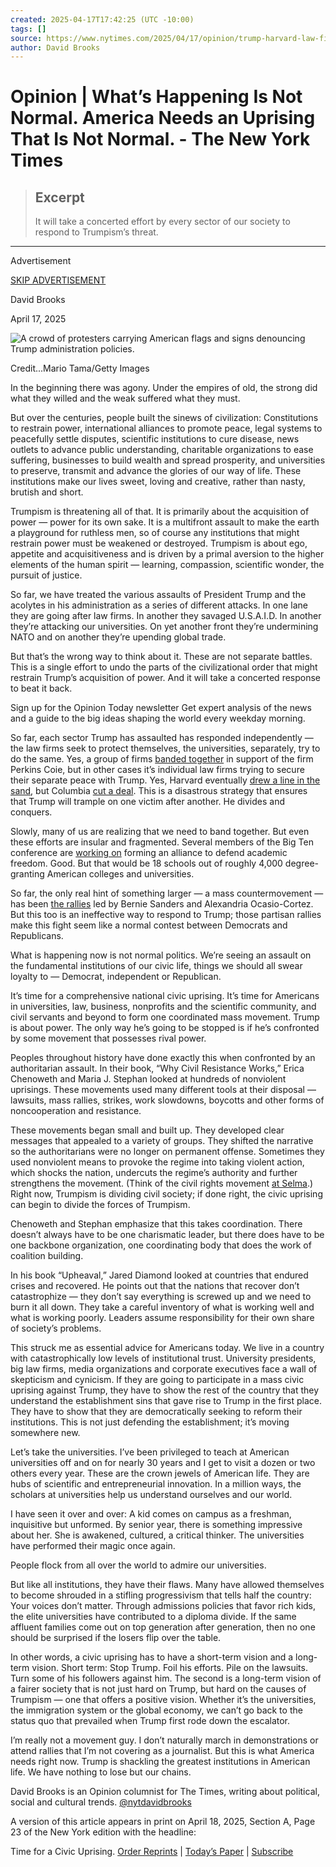 ```yaml
---
created: 2025-04-17T17:42:25 (UTC -10:00)
tags: []
source: https://www.nytimes.com/2025/04/17/opinion/trump-harvard-law-firms.html
author: David Brooks
---
```


# Opinion | What’s Happening Is Not Normal. America Needs an Uprising That Is Not Normal. - The New York Times

> ## Excerpt
> It will take a concerted effort by every sector of our society to respond to Trumpism’s threat.

---

Advertisement

[SKIP ADVERTISEMENT](https://www.nytimes.com/2025/04/17/opinion/trump-harvard-law-firms.html#after-top)

David Brooks

April 17, 2025

![A crowd of protesters carrying American flags and signs denouncing Trump administration policies.](https://static01.nyt.com/images/2025/04/18/multimedia/17brooks1-kjbl/17brooks1-kjbl-articleLarge.jpg?quality=75&auto=webp&disable=upscale)

Credit...Mario Tama/Getty Images

In the beginning there was agony. Under the empires of old, the strong did what they willed and the weak suffered what they must.

But over the centuries, people built the sinews of civilization: Constitutions to restrain power, international alliances to promote peace, legal systems to peacefully settle disputes, scientific institutions to cure disease, news outlets to advance public understanding, charitable organizations to ease suffering, businesses to build wealth and spread prosperity, and universities to preserve, transmit and advance the glories of our way of life. These institutions make our lives sweet, loving and creative, rather than nasty, brutish and short.

Trumpism is threatening all of that. It is primarily about the acquisition of power — power for its own sake. It is a multifront assault to make the earth a playground for ruthless men, so of course any institutions that might restrain power must be weakened or destroyed. Trumpism is about ego, appetite and acquisitiveness and is driven by a primal aversion to the higher elements of the human spirit — learning, compassion, scientific wonder, the pursuit of justice.

So far, we have treated the various assaults of President Trump and the acolytes in his administration as a series of different attacks. In one lane they are going after law firms. In another they savaged U.S.A.I.D. In another they’re attacking our universities. On yet another front they’re undermining NATO and on another they’re upending global trade.

But that’s the wrong way to think about it. These are not separate battles. This is a single effort to undo the parts of the civilizational order that might restrain Trump’s acquisition of power. And it will take a concerted response to beat it back.

Sign up for the Opinion Today newsletter Get expert analysis of the news and a guide to the big ideas shaping the world every weekday morning.

So far, each sector Trump has assaulted has responded independently — the law firms seek to protect themselves, the universities, separately, try to do the same. Yes, a group of firms [banded together](https://www.nytimes.com/2025/04/04/business/law-firms-perkins-coie-trump.html) in support of the firm Perkins Coie, but in other cases it’s individual law firms trying to secure their separate peace with Trump. Yes, Harvard eventually [drew a line in the sand](https://www.nytimes.com/2025/04/15/us/why-harvard-resisted-trumps-demands.html), but Columbia [cut a deal](https://www.nytimes.com/2025/03/21/nyregion/columbia-response-trump-demands.html). This is a disastrous strategy that ensures that Trump will trample on one victim after another. He divides and conquers.

Slowly, many of us are realizing that we need to band together. But even these efforts are insular and fragmented. Several members of the Big Ten conference are [working on](https://www.theguardian.com/us-news/2025/apr/16/trump-universities-response) forming an alliance to defend academic freedom. Good. But that would be 18 schools out of roughly 4,000 degree-granting American colleges and universities.

So far, the only real hint of something larger — a mass countermovement — has been [the rallies](https://www.nytimes.com/2025/04/16/us/politics/bernie-sanders-aoc-trump-democrats.html) led by Bernie Sanders and Alexandria Ocasio-Cortez. But this too is an ineffective way to respond to Trump; those partisan rallies make this fight seem like a normal contest between Democrats and Republicans.

What is happening now is not normal politics. We’re seeing an assault on the fundamental institutions of our civic life, things we should all swear loyalty to — Democrat, independent or Republican.

It’s time for a comprehensive national civic uprising. It’s time for Americans in universities, law, business, nonprofits and the scientific community, and civil servants and beyond to form one coordinated mass movement. Trump is about power. The only way he’s going to be stopped is if he’s confronted by some movement that possesses rival power.

Peoples throughout history have done exactly this when confronted by an authoritarian assault. In their book, “Why Civil Resistance Works,” Erica Chenoweth and Maria J. Stephan looked at hundreds of nonviolent uprisings. These movements used many different tools at their disposal — lawsuits, mass rallies, strikes, work slowdowns, boycotts and other forms of noncooperation and resistance.

These movements began small and built up. They developed clear messages that appealed to a variety of groups. They shifted the narrative so the authoritarians were no longer on permanent offense. Sometimes they used nonviolent means to provoke the regime into taking violent action, which shocks the nation, undercuts the regime’s authority and further strengthens the movement. (Think of the civil rights movement [at Selma](https://timesmachine.nytimes.com/timesmachine/1965/03/09/98455134.html?pageNumber=34).) Right now, Trumpism is dividing civil society; if done right, the civic uprising can begin to divide the forces of Trumpism.

Chenoweth and Stephan emphasize that this takes coordination. There doesn’t always have to be one charismatic leader, but there does have to be one backbone organization, one coordinating body that does the work of coalition building.

In his book “Upheaval,” Jared Diamond looked at countries that endured crises and recovered. He points out that the nations that recover don’t catastrophize — they don’t say everything is screwed up and we need to burn it all down. They take a careful inventory of what is working well and what is working poorly. Leaders assume responsibility for their own share of society’s problems.

This struck me as essential advice for Americans today. We live in a country with catastrophically low levels of institutional trust. University presidents, big law firms, media organizations and corporate executives face a wall of skepticism and cynicism. If they are going to participate in a mass civic uprising against Trump, they have to show the rest of the country that they understand the establishment sins that gave rise to Trump in the first place. They have to show that they are democratically seeking to reform their institutions. This is not just defending the establishment; it’s moving somewhere new.

Let’s take the universities. I’ve been privileged to teach at American universities off and on for nearly 30 years and I get to visit a dozen or two others every year. These are the crown jewels of American life. They are hubs of scientific and entrepreneurial innovation. In a million ways, the scholars at universities help us understand ourselves and our world.

I have seen it over and over: A kid comes on campus as a freshman, inquisitive but unformed. By senior year, there is something impressive about her. She is awakened, cultured, a critical thinker. The universities have performed their magic once again.

People flock from all over the world to admire our universities.

But like all institutions, they have their flaws. Many have allowed themselves to become shrouded in a stifling progressivism that tells half the country: Your voices don’t matter. Through admissions policies that favor rich kids, the elite universities have contributed to a diploma divide. If the same affluent families come out on top generation after generation, then no one should be surprised if the losers flip over the table.

In other words, a civic uprising has to have a short-term vision and a long-term vision. Short term: Stop Trump. Foil his efforts. Pile on the lawsuits. Turn some of his followers against him. The second is a long-term vision of a fairer society that is not just hard on Trump, but hard on the causes of Trumpism — one that offers a positive vision. Whether it’s the universities, the immigration system or the global economy, we can’t go back to the status quo that prevailed when Trump first rode down the escalator.

I’m really not a movement guy. I don’t naturally march in demonstrations or attend rallies that I’m not covering as a journalist. But this is what America needs right now. Trump is shackling the greatest institutions in American life. We have nothing to lose but our chains.

David Brooks is an Opinion columnist for The Times, writing about political, social and cultural trends. [@nytdavidbrooks](https://twitter.com/nytdavidbrooks)

A version of this article appears in print on April 18, 2025, Section A, Page 23 of the New York edition with the headline:

Time for a Civic Uprising. [Order Reprints](https://nytimes.wrightsmedia.com/) | [Today’s Paper](https://www.nytimes.com/section/todayspaper) | [Subscribe](https://www.nytimes.com/subscriptions/Multiproduct/lp8HYKU.html?campaignId=48JQY)

